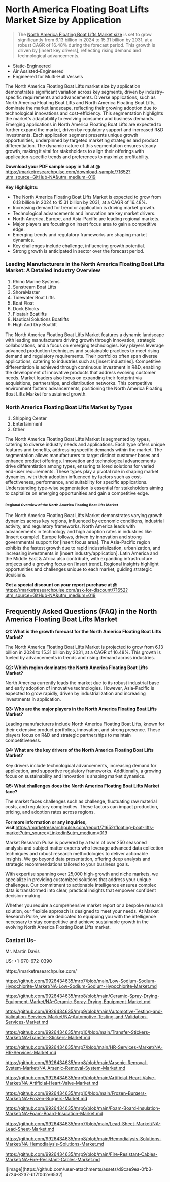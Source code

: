 <h1>North America Floating Boat Lifts Market&nbsp;Size by Application</h1><blockquote><p>The <a href="https://marketresearchpulse.com/download-sample/71652?utm_source=GitHub-NA&amp;utm_medium=019">North America Floating Boat Lifts Market size</a> is set to grow significantly from 6.13 billion in 2024 to 15.31 billion by 2031, at a robust CAGR of 16.48% during the forecast period. This growth is driven by [insert key drivers], reflecting rising demand and technological advancements.</p></blockquote><ul><li>Static-Engineered<li> Air Assisted-Engineered<li> Engineered for Multi-Hull Vessels</li></ul><p>The North America Floating Boat Lifts market size by application demonstrates significant variation across key segments, driven by industry-specific requirements and advancements. Diverse applications, such as North America Floating Boat Lifts and North America Floating Boat Lifts, dominate the market landscape, reflecting their growing adoption due to technological innovations and cost-efficiency. This segmentation highlights the market's adaptability to evolving consumer and business demands. Emerging applications in North America Floating Boat Lifts are expected to further expand the market, driven by regulatory support and increased R&D investments. Each application segment presents unique growth opportunities, underpinned by targeted marketing strategies and product differentiation. The dynamic nature of this segmentation ensures steady growth, making it vital for stakeholders to align their offerings with application-specific trends and preferences to maximize profitability.</p><p><strong>Download your PDF sample copy in full at @ </strong><a href="https://marketresearchpulse.com/download-sample/71652?utm_source=GitHub-NA&amp;utm_medium=019">https://marketresearchpulse.com/download-sample/71652?utm_source=GitHub-NA&amp;utm_medium=019</a></p><p><strong>Key Highlights: </strong></p><ul><li>The North America Floating Boat Lifts Market is expected to grow from 6.13 billion in 2024 to 15.31 billion by 2031, at a CAGR of 16.48%.</li><li>Increasing demand for trend or application is driving market growth.</li><li>Technological advancements and innovation are key market drivers.</li><li>North America, Europe, and Asia-Pacific are leading regional markets.</li><li>Major players are focusing on insert focus area to gain a competitive edge.</li><li>Emerging trends and regulatory frameworks are shaping market dynamics.</li><li>Key challenges include challenge, influencing growth potential.</li><li>Strong growth is anticipated in sector over the forecast period.</li></ul><h3>Leading Manufacturers in the North America Floating Boat Lifts Market: A Detailed Industry Overview</h3><ol><li>Rhino Marine Systems</li><li>Sunstream Boat Lifts</li><li>ShoreMaster</li><li>Tidewater Boat Lifts</li><li>Boat Float</li><li>Dock Blocks</li><li>Floatair Boatlifts</li><li>Nautical Solutions Boatlifts</li><li>High And Dry Boatlift</li></ol><div class="flex max-w-full flex-col flex-grow"><div class="min-h-8 text-message flex w-full flex-col items-end gap-2 whitespace-normal break-words [.text-message+&amp;]:mt-5" dir="auto" data-message-author-role="assistant" data-message-id="fd8432e4-4910-450d-b182-61b7bfb0a01f" data-message-model-slug="gpt-4o"><div class="flex w-full flex-col gap-1 empty:hidden first:pt-[3px]"><div class="markdown prose w-full break-words dark:prose-invert light"><p>The North America Floating Boat Lifts Market features a dynamic landscape with leading manufacturers driving growth through innovation, strategic collaborations, and a focus on emerging technologies. Key players leverage advanced production techniques and sustainable practices to meet rising demand and regulatory requirements. Their portfolios often span diverse applications, catering to industries such as [insert industries]. Competitive differentiation is achieved through continuous investment in R&amp;D, enabling the development of innovative products that address evolving customer needs. Market leaders also focus on expanding their footprint via acquisitions, partnerships, and distribution networks. This competitive environment fosters advancements, positioning the North America Floating Boat Lifts Market for sustained growth.</p></div></div></div></div><h3>North America Floating Boat Lifts Market by Types</h3><ol><li>Shipping Center<li> Entertainment<li> Other</li></ol><div class="flex max-w-full flex-col flex-grow"><div class="min-h-8 text-message flex w-full flex-col items-end gap-2 whitespace-normal break-words [.text-message+&amp;]:mt-5" dir="auto" data-message-author-role="assistant" data-message-id="084470be-0bb7-4664-bddf-5156b4f41249" data-message-model-slug="gpt-4o-mini"><div class="flex w-full flex-col gap-1 empty:hidden first:pt-[3px]"><div class="markdown prose w-full break-words dark:prose-invert light"><p>The North America Floating Boat Lifts Market is segmented by types, catering to diverse industry needs and applications. Each type offers unique features and benefits, addressing specific demands within the market. The segmentation allows manufacturers to target distinct customer bases and enhance product offerings. Innovation and technological advancements drive differentiation among types, ensuring tailored solutions for varied end-user requirements. These types play a pivotal role in shaping market dynamics, with their adoption influenced by factors such as cost-effectiveness, performance, and suitability for specific applications. Understanding type-wise segmentation is essential for stakeholders aiming to capitalize on emerging opportunities and gain a competitive edge.</p></div></div></div></div><h3><span style="font-size: 11px;">Regional Overview of the North America Floating Boat Lifts Market</span></h3><div class="flex max-w-full flex-col flex-grow"><div class="min-h-8 text-message flex w-full flex-col items-end gap-2 whitespace-normal break-words [.text-message+&amp;]:mt-5" dir="auto" data-message-author-role="assistant" data-message-id="e9038762-ce64-4e30-91c9-9bd413514231" data-message-model-slug="gpt-4o-mini"><div class="flex w-full flex-col gap-1 empty:hidden first:pt-[3px]"><div class="markdown prose w-full break-words dark:prose-invert light"><p>The North America Floating Boat Lifts Market demonstrates varying growth dynamics across key regions, influenced by economic conditions, industrial activity, and regulatory frameworks. North America leads with advancements in technology and high adoption rates in industries like [insert example]. Europe follows, driven by innovation and strong governmental support for [insert focus area]. The Asia-Pacific region exhibits the fastest growth due to rapid industrialization, urbanization, and increasing investments in [insert industry/application]. Latin America and the Middle East &amp; Africa also contribute, with expanding infrastructure projects and a growing focus on [insert trend]. Regional insights highlight opportunities and challenges unique to each market, guiding strategic decisions.</p></div></div></div></div><p><strong>Get a special discount on your report purchase at @ </strong><a href="https://marketresearchpulse.com/ask-for-discount/71652?utm_source=GitHub-NA&amp;utm_medium=019">https://marketresearchpulse.com/ask-for-discount/71652?utm_source=GitHub-NA&amp;utm_medium=019</a></p><h2>Frequently Asked Questions (FAQ) in the North America Floating Boat Lifts Market</h2><p><strong>Q1: What is the growth forecast for the North America Floating Boat Lifts Market?</strong></p><p>The North America Floating Boat Lifts Market is projected to grow from 6.13 billion in 2024 to 15.31 billion by 2031, at a CAGR of 16.48%. This growth is fueled by advancements in trends and rising demand across industries.</p><p><strong>Q2: Which region dominates the North America Floating Boat Lifts Market?</strong></p><p>North America currently leads the market due to its robust industrial base and early adoption of innovative technologies. However, Asia-Pacific is expected to grow rapidly, driven by industrialization and increasing investments in application.</p><p><strong>Q3: Who are the major players in the North America Floating Boat Lifts Market?</strong></p><p>Leading manufacturers include North America Floating Boat Lifts, known for their extensive product portfolios, innovation, and strong presence. These players focus on R&amp;D and strategic partnerships to maintain competitiveness.</p><p><strong>Q4: What are the key drivers of the North America Floating Boat Lifts Market?</strong></p><p>Key drivers include technological advancements, increasing demand for application, and supportive regulatory frameworks. Additionally, a growing focus on sustainability and innovation is shaping market dynamics.</p><p><strong>Q5: What challenges does the North America Floating Boat Lifts Market face?</strong></p><p>The market faces challenges such as challenge, fluctuating raw material costs, and regulatory complexities. These factors can impact production, pricing, and adoption rates across regions.</p><p><strong>For more information or any inquiries, visit&nbsp;</strong><a href="https://marketresearchpulse.com/report/71652/floating-boat-lifts-market?utm_source=Linkedin&utm_medium=019">https://marketresearchpulse.com/report/71652/floating-boat-lifts-market?utm_source=Linkedin&utm_medium=019</a></p><p>Market Research Pulse is powered by a team of over 250 seasoned analysts and subject matter experts who leverage advanced data collection techniques and robust research methodologies to deliver actionable insights. We go beyond data presentation, offering deep analysis and strategic recommendations tailored to your business goals.</p><p>With expertise spanning over 25,000 high-growth and niche markets, we specialize in providing customized solutions that address your unique challenges. Our commitment to actionable intelligence ensures complex data is transformed into clear, practical insights that empower confident decision-making.</p><p>Whether you require a comprehensive market report or a bespoke research solution, our flexible approach is designed to meet your needs. At Market Research Pulse, we are dedicated to equipping you with the intelligence necessary to stay competitive and achieve sustainable growth in the evolving North America Floating Boat Lifts market.</p><h3><strong>Contact Us-</strong></h3><p>Mr. Martin Davis</p><p>US: +1-970-672-0390</p><p>https://marketresearchpulse.com/</p><p><a href="https://github.com/9926434635/mrp7/blob/main/Low-Sodium-Sodium-Hypochlorite-Market/NA-Low-Sodium-Sodium-Hypochlorite-Market.md">https://github.com/9926434635/mrp7/blob/main/Low-Sodium-Sodium-Hypochlorite-Market/NA-Low-Sodium-Sodium-Hypochlorite-Market.md</a></p><p><a href="https://github.com/9926434635/mrp8/blob/main/Ceramic-Spray-Drying-Equipment-Market/NA-Ceramic-Spray-Drying-Equipment-Market.md">https://github.com/9926434635/mrp8/blob/main/Ceramic-Spray-Drying-Equipment-Market/NA-Ceramic-Spray-Drying-Equipment-Market.md</a></p><p><a href="https://github.com/9926434635/mrp9/blob/main/Automotive-Testing-and-Validation-Services-Market/NA-Automotive-Testing-and-Validation-Services-Market.md">https://github.com/9926434635/mrp9/blob/main/Automotive-Testing-and-Validation-Services-Market/NA-Automotive-Testing-and-Validation-Services-Market.md</a></p><p><a href="https://github.com/9926434635/mrp10/blob/main/Transfer-Stickers-Market/NA-Transfer-Stickers-Market.md">https://github.com/9926434635/mrp10/blob/main/Transfer-Stickers-Market/NA-Transfer-Stickers-Market.md</a></p><p><a href="https://github.com/9926434635/mrp7/blob/main/HR-Services-Market/NA-HR-Services-Market.md">https://github.com/9926434635/mrp7/blob/main/HR-Services-Market/NA-HR-Services-Market.md</a></p><p><a href="https://github.com/9926434635/mrp8/blob/main/Arsenic-Removal-System-Market/NA-Arsenic-Removal-System-Market.md">https://github.com/9926434635/mrp8/blob/main/Arsenic-Removal-System-Market/NA-Arsenic-Removal-System-Market.md</a></p><p><a href="https://github.com/9926434635/mrp9/blob/main/Artificial-Heart-Valve-Market/NA-Artificial-Heart-Valve-Market.md">https://github.com/9926434635/mrp9/blob/main/Artificial-Heart-Valve-Market/NA-Artificial-Heart-Valve-Market.md</a></p><p><a href="https://github.com/9926434635/mrp10/blob/main/Frozen-Burgers-Market/NA-Frozen-Burgers-Market.md">https://github.com/9926434635/mrp10/blob/main/Frozen-Burgers-Market/NA-Frozen-Burgers-Market.md</a></p><p><a href="https://github.com/9926434635/mrp6/blob/main/Foam-Board-Insulation-Market/NA-Foam-Board-Insulation-Market.md">https://github.com/9926434635/mrp6/blob/main/Foam-Board-Insulation-Market/NA-Foam-Board-Insulation-Market.md</a></p><p><a href="https://github.com/9926434635/mrp7/blob/main/Lead-Sheet-Market/NA-Lead-Sheet-Market.md">https://github.com/9926434635/mrp7/blob/main/Lead-Sheet-Market/NA-Lead-Sheet-Market.md</a></p><p><a href="https://github.com/9926434635/mrp8/blob/main/Hemodialysis-Solutions-Market/NA-Hemodialysis-Solutions-Market.md">https://github.com/9926434635/mrp8/blob/main/Hemodialysis-Solutions-Market/NA-Hemodialysis-Solutions-Market.md</a></p><p><a href="https://github.com/9926434635/mrp9/blob/main/Fire-Resistant-Cables-Market/NA-Fire-Resistant-Cables-Market.md">https://github.com/9926434635/mrp9/blob/main/Fire-Resistant-Cables-Market/NA-Fire-Resistant-Cables-Market.md</a></p>
![image](https://github.com/user-attachments/assets/d9cae9ea-0fb3-4724-8237-bf7f0d2e6532)
